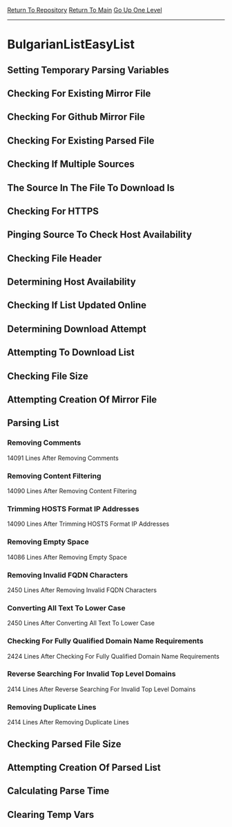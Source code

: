 [Return To Repository](https://github.com/deathbybandaid/piholeparser/)
[Return To Main](https://github.com/deathbybandaid/piholeparser/blob/master/RecentRunLogs/Mainlog.md)
[Go Up One Level](https://github.com/deathbybandaid/piholeparser/blob/master/RecentRunLogs/TopLevelScripts/30-Processing-External-Blacklists.md)
____________________________________
# BulgarianListEasyList
## Setting Temporary Parsing Variables
## Checking For Existing Mirror File
## Checking For Github Mirror File
## Checking For Existing Parsed File
## Checking If Multiple Sources
## The Source In The File To Download Is
## Checking For HTTPS
## Pinging Source To Check Host Availability
## Checking File Header
## Determining Host Availability
## Checking If List Updated Online
## Determining Download Attempt
## Attempting To Download List
## Checking File Size
## Attempting Creation Of Mirror File
## Parsing List
### Removing Comments
14091 Lines After Removing Comments
### Removing Content Filtering
14090 Lines After Removing Content Filtering
### Trimming HOSTS Format IP Addresses
14090 Lines After Trimming HOSTS Format IP Addresses
### Removing Empty Space
14086 Lines After Removing Empty Space
### Removing Invalid FQDN Characters
2450 Lines After Removing Invalid FQDN Characters
### Converting All Text To Lower Case
2450 Lines After Converting All Text To Lower Case
### Checking For Fully Qualified Domain Name Requirements
2424 Lines After Checking For Fully Qualified Domain Name Requirements
### Reverse Searching For Invalid Top Level Domains
2414 Lines After Reverse Searching For Invalid Top Level Domains
### Removing Duplicate Lines
2414 Lines After Removing Duplicate Lines
## Checking Parsed File Size
## Attempting Creation Of Parsed List
## Calculating Parse Time
## Clearing Temp Vars
